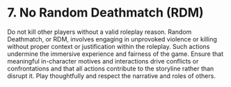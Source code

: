 # 7. No Random Deathmatch (RDM)

Do not kill other players without a valid roleplay reason. Random Deathmatch, or RDM, involves engaging in unprovoked violence or killing without proper context or justification within the roleplay. Such actions undermine the immersive experience and fairness of the game. Ensure that meaningful in-character motives and interactions drive conflicts or confrontations and that all actions contribute to the storyline rather than disrupt it. Play thoughtfully and respect the narrative and roles of others.
